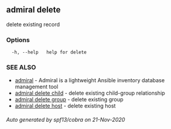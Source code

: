## admiral delete

delete existing record

### Options

```
  -h, --help   help for delete
```

### SEE ALSO

* [admiral](admiral.md)	 - Admiral is a lightweight Ansible inventory database management tool
* [admiral delete child](admiral_delete_child.md)	 - delete existing child-group relationship
* [admiral delete group](admiral_delete_group.md)	 - delete existing group
* [admiral delete host](admiral_delete_host.md)	 - delete existing host

###### Auto generated by spf13/cobra on 21-Nov-2020
